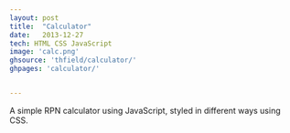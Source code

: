 ```yaml
---
layout: post
title:  "Calculator"
date:   2013-12-27
tech: HTML CSS JavaScript
image: 'calc.png'
ghsource: 'thfield/calculator/'
ghpages: 'calculator/'


---
```

A simple RPN calculator using JavaScript, styled in different ways using CSS.

